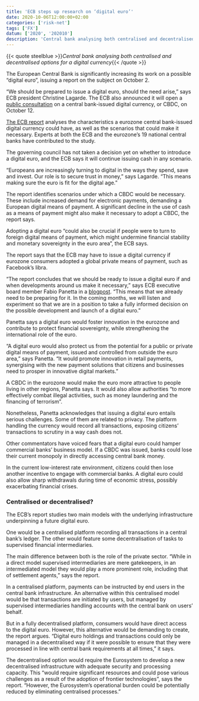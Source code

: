 ```yaml
---
title: 'ECB steps up research on ‘digital euro’'
date: 2020-10-06T12:00:00+02:00
categories: ['risk-net']
tags: ['FX']
datum: ['2020', '202010']
description: 'Central bank analysing both centralised and decentralised options for a digital currency'
---
```


{{< quote steelblue >}}_Central bank analysing both centralised and decentralised options for a digital currency_{{< /quote >}}

The European Central Bank is significantly increasing its work on a possible “digital euro”, issuing a report on the subject on October 2.

“We should be prepared to issue a digital euro, should the need arise,” says ECB president Christine Lagarde. The ECB also announced it will open a [public consultation](https://www.ecb.europa.eu/press/pr/date/2020/html/ecb.pr201002~f90bfc94a8.en.html) on a central bank-issued digital currency, or CBDC, on October 12.

[The ECB report](https://www.ecb.europa.eu/pub/pdf/other/Report_on_a_digital_euro~4d7268b458.en.pdf?0b17405a54c7c6ad4e137e257dd02672) analyses the characteristics a eurozone central bank-issued digital currency could have, as well as the scenarios that could make it necessary. Experts at both the ECB and the eurozone’s 19 national central banks have contributed to the study.

The governing council has not taken a decision yet on whether to introduce a digital euro, and the ECB says it will continue issuing cash in any scenario.

“Europeans are increasingly turning to digital in the ways they spend, save and invest. Our role is to secure trust in money,” says Lagarde. “This means making sure the euro is fit for the digital age.”

The report identifies scenarios under which a CBDC would be necessary. These include increased demand for electronic payments, demanding a European digital means of payment. A significant decline in the use of cash as a means of payment might also make it necessary to adopt a CBDC, the report says.

Adopting a digital euro “could also be crucial if people were to turn to foreign digital means of payment, which might undermine financial stability and monetary sovereignty in the euro area”, the ECB says.

The report says that the ECB may have to issue a digital currency if eurozone consumers adopted a global private means of payment, such as Facebook’s libra.

“The report concludes that we should be ready to issue a digital euro if and when developments around us make it necessary,” says ECB executive board member Fabio Panetta in a [blogpost](https://www.ecb.europa.eu/press/blog/date/2020/html/ecb.blog201002~12ab1c06b5.en.html). “This means that we already need to be preparing for it. In the coming months, we will listen and experiment so that we are in a position to take a fully informed decision on the possible development and launch of a digital euro.”

Panetta says a digital euro would foster innovation in the eurozone and contribute to protect financial sovereignty, while strengthening the international role of the euro.

“A digital euro would also protect us from the potential for a public or private digital means of payment, issued and controlled from outside the euro area,” says Panetta. “It would promote innovation in retail payments, synergising with the new payment solutions that citizens and businesses need to prosper in innovative digital markets.”

A CBDC in the eurozone would make the euro more attractive to people living in other regions, Panetta says. It would also allow authorities “to more effectively combat illegal activities, such as money laundering and the financing of terrorism”.

Nonetheless, Panetta acknowledges that issuing a digital euro entails serious challenges. Some of them are related to privacy. The platform handling the currency would record all transactions, exposing citizens’ transactions to scrutiny in a way cash does not.

Other commentators have voiced fears that a digital euro could hamper commercial banks’ business model. If a CBDC was issued, banks could lose their current monopoly in directly accessing central bank money.

In the current low-interest rate environment, citizens could then lose another incentive to engage with commercial banks. A digital euro could also allow sharp withdrawals during time of economic stress, possibly exacerbating financial crises.

### Centralised or decentralised?

The ECB’s report studies two main models with the underlying infrastructure underpinning a future digital euro.

One would be a centralised platform recording all transactions in a central bank’s ledger. The other would feature some decentralisation of tasks to supervised financial intermediaries.

The main difference between both is the role of the private sector. “While in a direct model supervised intermediaries are mere gatekeepers, in an intermediated model they would play a more prominent role, including that of settlement agents,” says the report.

In a centralised platform, payments can be instructed by end users in the central bank infrastructure. An alternative within this centralised model would be that transactions are initiated by users, but managed by supervised intermediaries handling accounts with the central bank on users’ behalf.

But in a fully decentralised platform, consumers would have direct access to the digital euro. However, this alternative would be demanding to create, the report argues. “Digital euro holdings and transactions could only be managed in a decentralised way if it were possible to ensure that they were processed in line with central bank requirements at all times,” it says.

The decentralised option would require the Eurosystem to develop a new decentralised infrastructure with adequate security and processing capacity. This “would require significant resources and could pose various challenges as a result of the adoption of frontier technologies”, says the report. “However, the Eurosystem’s operational burden could be potentially reduced by eliminating centralised processes.”

